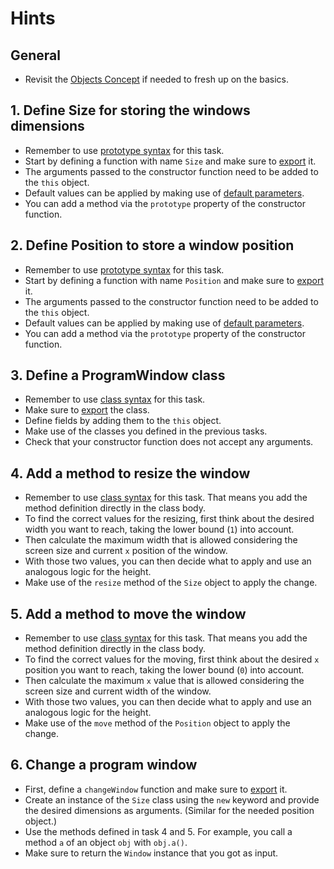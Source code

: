 # Hints

## General

- Revisit the [Objects Concept][concept-objects] if needed to fresh up on the basics.

## 1. Define Size for storing the windows dimensions

- Remember to use [prototype syntax][mdn-prototype] for this task.
- Start by defining a function with name `Size` and make sure to [export][mdn-export] it.
- The arguments passed to the constructor function need to be added to the `this` object.
- Default values can be applied by making use of [default parameters][mdn-default-params].
- You can add a method via the `prototype` property of the constructor function.

## 2. Define Position to store a window position

- Remember to use [prototype syntax][mdn-prototype] for this task.
- Start by defining a function with name `Position` and make sure to [export][mdn-export] it.
- The arguments passed to the constructor function need to be added to the `this` object.
- Default values can be applied by making use of [default parameters][mdn-default-params].
- You can add a method via the `prototype` property of the constructor function.

## 3. Define a ProgramWindow class

- Remember to use [class syntax][mdn-class] for this task.
- Make sure to [export][mdn-export] the class.
- Define fields by adding them to the `this` object.
- Make use of the classes you defined in the previous tasks.
- Check that your constructor function does not accept any arguments.

## 4. Add a method to resize the window

- Remember to use [class syntax][mdn-class] for this task.
  That means you add the method definition directly in the class body.
- To find the correct values for the resizing, first think about the desired width you want to reach, taking the lower bound (`1`) into account.
- Then calculate the maximum width that is allowed considering the screen size and current `x` position of the window.
- With those two values, you can then decide what to apply and use an analogous logic for the height.
- Make use of the `resize` method of the `Size` object to apply the change.

## 5. Add a method to move the window

- Remember to use [class syntax][mdn-class] for this task.
  That means you add the method definition directly in the class body.
- To find the correct values for the moving, first think about the desired `x` position you want to reach, taking the lower bound (`0`) into account.
- Then calculate the maximum `x` value that is allowed considering the screen size and current width of the window.
- With those two values, you can then decide what to apply and use an analogous logic for the height.
- Make use of the `move` method of the `Position` object to apply the change.

## 6. Change a program window

- First, define a `changeWindow` function and make sure to [export][mdn-export] it.
- Create an instance of the `Size` class using the `new` keyword and provide the desired dimensions as arguments. (Similar for the needed position object.)
- Use the methods defined in task 4 and 5. For example, you call a method `a` of an object `obj` with `obj.a()`.
- Make sure to return the `Window` instance that you got as input.

[concept-objects]: /tracks/javascript/concepts/objects
[mdn-export]: https://developer.mozilla.org/en-US/docs/Web/JavaScript/Reference/Statements/export
[mdn-default-params]: https://developer.mozilla.org/en-US/docs/Web/JavaScript/Reference/Functions/Default_parameters
[mdn-prototype]: https://developer.mozilla.org/en-US/docs/Learn/JavaScript/Objects/Object_prototypes#understanding_prototype_objects
[mdn-class]: https://developer.mozilla.org/en-US/docs/Web/JavaScript/Reference/Classes
